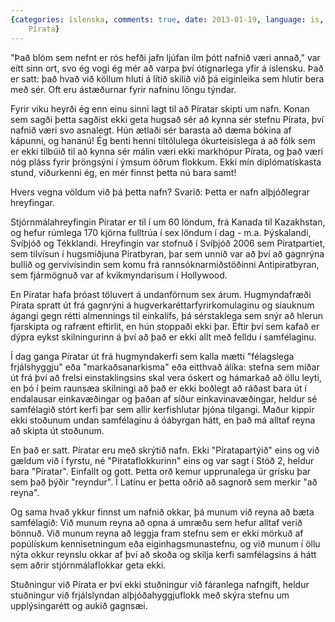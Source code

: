 ```yaml
---
{categories: íslenska, comments: true, date: 2013-01-19, language: is, title: Nafn
    Pírata}
---
```


"Það blóm sem nefnt er rós hefði jafn ljúfan ilm þótt nafnið væri annað," var eitt sinn ort, svo ég vogi ég mér að varpa því ótignarlega yfir á íslensku. Það er satt: það hvað við köllum hluti á lítið skilið við þá eiginleika sem hlutir bera með sér. Oft eru ástæðurnar fyrir nafninu löngu týndar.

Fyrir viku heyrði ég enn einu sinni lagt til að Píratar skipti um nafn. Konan sem sagði þetta sagðist ekki geta hugsað sér að kynna sér stefnu Pírata, því nafnið væri svo asnalegt. Hún ætlaði sér barasta að dæma bókina af kápunni, og hananú! Ég benti henni tiltölulega ókurteisislega á að fólk sem er ekki tilbúið til að kynna sér málin væri ekki markhópur Pírata, og það væri nóg pláss fyrir þröngsýni í ýmsum öðrum flokkum. Ekki mín diplómatískasta stund, viðurkenni ég, en mér finnst þetta nú bara samt!

Hvers vegna völdum við þá þetta nafn? Svarið: Þetta er nafn alþjóðlegrar hreyfingar.

Stjórnmálahreyfingin Píratar er til í um 60 löndum, frá Kanada til Kazakhstan, og hefur rúmlega 170 kjörna fulltrúa í sex löndum í dag - m.a. Þýskalandi, Svíþjóð og Tékklandi. Hreyfingin var stofnuð í Svíþjóð 2006 sem Piratpartiet, sem tilvísun í hugsmiðjuna Piratbyran, þar sem unnið var að því að gagnrýna bullið og gervivísindin sem komu frá rannsóknarmiðstöðinni Antipiratbyran, sem fjármögnuð var af kvikmyndarisum í Hollywood.

En Píratar hafa þróast töluvert á undanförnum sex árum. Hugmyndafræði Pírata spratt út frá gagnrýni á hugverkaréttarfyrirkomulaginu og síauknum ágangi gegn rétti almennings til einkalífs, þá sérstaklega sem snýr að hlerun fjarskipta og rafrænt eftirlit, en hún stoppaði ekki þar. Eftir því sem kafað er dýpra eykst skilningurinn á því að það er ekki allt með felldu í samfélaginu.

Í dag ganga Píratar út frá hugmyndakerfi sem kalla mætti "félagslega frjálshyggju" eða "markaðsanarkisma" eða eitthvað álíka: stefna sem miðar út frá því að frelsi einstaklingsins skal vera óskert og hámarkað að öllu leyti, en þó í þeim raunsæa skilningi að það er ekki boðlegt að ráðast bara út í endalausar einkavæðingar og þaðan af síður einkavinavæðingar, heldur sé samfélagið stórt kerfi þar sem allir kerfishlutar þjóna tilgangi. Maður kippir ekki stoðunum undan samfélaginu á óábyrgan hátt, en það má alltaf reyna að skipta út stoðunum.

En það er satt. Píratar eru með skrýtið nafn. Ekki "Píratapartýið" eins og við gældum við í fyrstu, né "Pírataflokkurinn" eins og var sagt í Stöð 2, heldur bara "Píratar". Einfallt og gott. Þetta orð kemur upprunalega úr grísku þar sem það þýðir "reyndur". Í Latínu er þetta oðrið að sagnorð sem merkir "að reyna". 

Og sama hvað ykkur finnst um nafnið okkar, þá munum við reyna að bæta samfélagið: Við munum reyna að opna á umræðu sem hefur alltaf verið bönnuð. Við munum reyna að leggja fram stefnu sem er ekki mörkuð af popúlískum kennisetningum eða eiginhagsmunastefnu, og við munum í öllu nýta okkur reynslu okkar af því að skoða og skilja kerfi samfélagsins á hátt sem aðrir stjórnmálaflokkar geta ekki.

Stuðningur við Pírata er því ekki stuðningur við fáranlega nafngift, heldur stuðningur við frjálslyndan alþjóðahyggjuflokk með skýra stefnu um upplýsingarétt og aukið gagnsæi.
